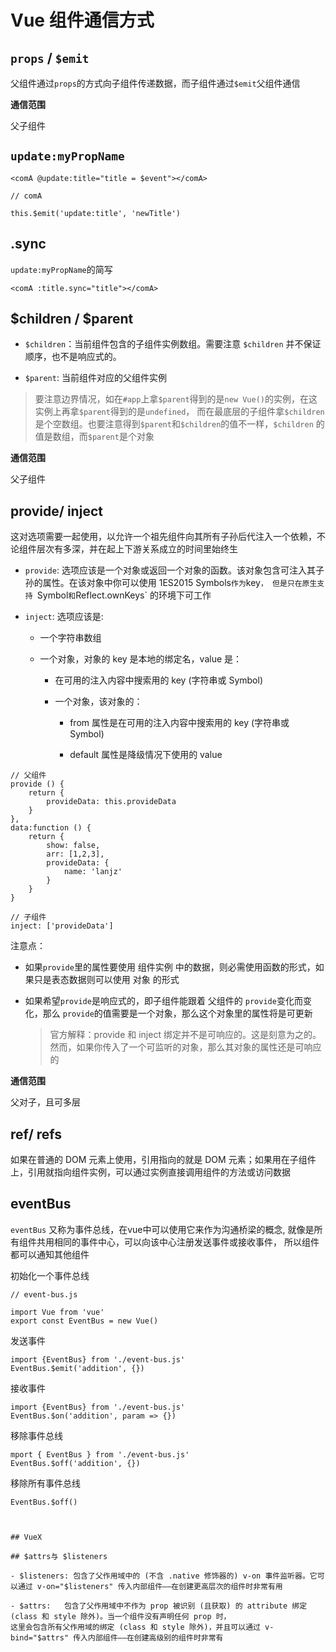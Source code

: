 # Vue 组件通信方式

## `props` / `$emit `

父组件通过`props`的方式向子组件传递数据，而子组件通过`$emit`父组件通信

**通信范围**

父子组件

## `update:myPropName`

```
<comA @update:title="title = $event"></comA>
```  

```
// comA

this.$emit('update:title', 'newTitle')
```      

## .sync

`update:myPropName`的简写

```
<comA :title.sync="title"></comA>
```


## $children / $parent

- `$children`：当前组件包含的子组件实例数组。需要注意 `$children` 并不保证顺序，也不是响应式的。

- `$parent`: 当前组件对应的父组件实例

> 要注意边界情况，如在`#app`上拿`$parent`得到的是`new Vue()`的实例，在这实例上再拿`$parent`得到的是`undefined`，
> 而在最底层的子组件拿`$children`是个空数组。也要注意得到`$parent`和`$children`的值不一样，`$children` 的值是数组，而`$parent`是个对象

**通信范围**
 
父子组件

## provide/ inject

这对选项需要一起使用，以允许一个祖先组件向其所有子孙后代注入一个依赖，不论组件层次有多深，并在起上下游关系成立的时间里始终生

- `provide`: 选项应该是一个对象或返回一个对象的函数。该对象包含可注入其子孙的属性。在该对象中你可以使用 1ES2015 Symbols` 作为 `key`，
  但是只在原生支持 `Symbol` 和 `Reflect.ownKeys` 的环境下可工作
  
- `inject`: 选项应该是:

  - 一个字符串数组
  
  - 一个对象，对象的 key 是本地的绑定名，value 是：
  
    - 在可用的注入内容中搜索用的 key (字符串或 Symbol)
    
    - 一个对象，该对象的：
    
      - from 属性是在可用的注入内容中搜索用的 key (字符串或 Symbol)
      
      - default 属性是降级情况下使用的 value
      
```
// 父组件
provide () {
    return {
        provideData: this.provideData
    }
},
data:function () {
    return {
        show: false,
        arr: [1,2,3],
        provideData: {
            name: 'lanjz'
        }
    }
}
```
```
// 子组件
inject: ['provideData']
```

注意点：

- 如果`provide`里的属性要使用 组件实例 中的数据，则必需使用函数的形式，如果只是表态数据则可以使用 对象 的形式

- 如果希望`provide`是响应式的，即子组件能跟着 父组件的 `provide`变化而变化，那么 `provide`的值需要是一个对象，那么这个对象里的属性将是可更新
  > 官方解释：provide 和 inject 绑定并不是可响应的。这是刻意为之的。然而，如果你传入了一个可监听的对象，那么其对象的属性还是可响应的

**通信范围**
 
父对子，且可多层

## ref/ refs

如果在普通的 DOM 元素上使用，引用指向的就是 DOM 元素；如果用在子组件上，引用就指向组件实例，可以通过实例直接调用组件的方法或访问数据

## eventBus

`eventBus` 又称为事件总线，在vue中可以使用它来作为沟通桥梁的概念, 就像是所有组件共用相同的事件中心，可以向该中心注册发送事件或接收事件， 所以组件都可以通知其他组件

初始化一个事件总线
```
// event-bus.js

import Vue from 'vue'
export const EventBus = new Vue()
```

发送事件
```
import {EventBus} from './event-bus.js'
EventBus.$emit('addition', {})
```

接收事件
```
import {EventBus} from './event-bus.js'
EventBus.$on('addition', param => {})
```                

移除事件总线

```
mport { EventBus } from './event-bus.js'
EventBus.$off('addition', {})
```        

移除所有事件总线

```
EventBus.$off()
```

````


## VueX

## $attrs与 $listeners

- $listeners: 包含了父作用域中的 (不含 .native 修饰器的) v-on 事件监听器。它可以通过 v-on="$listeners" 传入内部组件——在创建更高层次的组件时非常有用

- $attrs:   包含了父作用域中不作为 prop 被识别 (且获取) 的 attribute 绑定 (class 和 style 除外)。当一个组件没有声明任何 prop 时，
这里会包含所有父作用域的绑定 (class 和 style 除外)，并且可以通过 v-bind="$attrs" 传入内部组件——在创建高级别的组件时非常有



